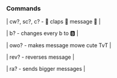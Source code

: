 <h3>Commands</h3>

<p>| cw?, sc?, c? - 👏 claps 👏 message 👏 |</p>
 
<p>| b? - changes every b to 🅱️ |</p>
<p>| owo? - makes message mowe cute TvT |</p>
<p>| rev? - reverses message |</p> 
<p>| ra? - sends bigger messages |</p>
